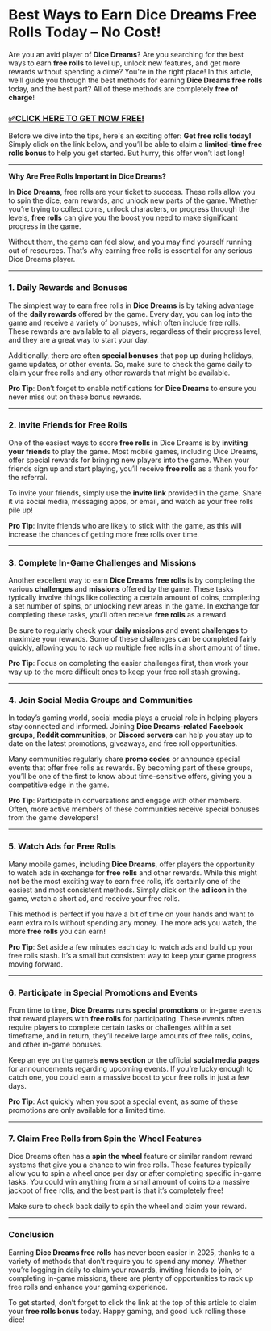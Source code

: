 # Best Ways to Earn Dice Dreams Free Rolls Today – No Cost!

Are you an avid player of **Dice Dreams**? Are you searching for the best ways to earn **free rolls** to level up, unlock new features, and get more rewards without spending a dime? You're in the right place! In this article, we’ll guide you through the best methods for earning **Dice Dreams free rolls** today, and the best part? All of these methods are completely **free of charge**!

### [✅CLICK HERE TO GET NOW FREE!](https://freeforyou.xyz/dice/dreams/)

Before we dive into the tips, here's an exciting offer: **Get free rolls today!** Simply click on the link below, and you’ll be able to claim a **limited-time free rolls bonus** to help you get started. But hurry, this offer won’t last long!

---

**Why Are Free Rolls Important in Dice Dreams?**

In **Dice Dreams**, free rolls are your ticket to success. These rolls allow you to spin the dice, earn rewards, and unlock new parts of the game. Whether you’re trying to collect coins, unlock characters, or progress through the levels, **free rolls** can give you the boost you need to make significant progress in the game.

Without them, the game can feel slow, and you may find yourself running out of resources. That’s why earning free rolls is essential for any serious Dice Dreams player.

---

### 1. **Daily Rewards and Bonuses**

The simplest way to earn free rolls in **Dice Dreams** is by taking advantage of the **daily rewards** offered by the game. Every day, you can log into the game and receive a variety of bonuses, which often include free rolls. These rewards are available to all players, regardless of their progress level, and they are a great way to start your day.

Additionally, there are often **special bonuses** that pop up during holidays, game updates, or other events. So, make sure to check the game daily to claim your free rolls and any other rewards that might be available.

**Pro Tip**: Don’t forget to enable notifications for **Dice Dreams** to ensure you never miss out on these bonus rewards.

---

### 2. **Invite Friends for Free Rolls**

One of the easiest ways to score **free rolls** in Dice Dreams is by **inviting your friends** to play the game. Most mobile games, including Dice Dreams, offer special rewards for bringing new players into the game. When your friends sign up and start playing, you’ll receive **free rolls** as a thank you for the referral.

To invite your friends, simply use the **invite link** provided in the game. Share it via social media, messaging apps, or email, and watch as your free rolls pile up!

**Pro Tip**: Invite friends who are likely to stick with the game, as this will increase the chances of getting more free rolls over time.

---

### 3. **Complete In-Game Challenges and Missions**

Another excellent way to earn **Dice Dreams free rolls** is by completing the various **challenges** and **missions** offered by the game. These tasks typically involve things like collecting a certain amount of coins, completing a set number of spins, or unlocking new areas in the game. In exchange for completing these tasks, you’ll often receive **free rolls** as a reward.

Be sure to regularly check your **daily missions** and **event challenges** to maximize your rewards. Some of these challenges can be completed fairly quickly, allowing you to rack up multiple free rolls in a short amount of time.

**Pro Tip**: Focus on completing the easier challenges first, then work your way up to the more difficult ones to keep your free roll stash growing.

---

### 4. **Join Social Media Groups and Communities**

In today’s gaming world, social media plays a crucial role in helping players stay connected and informed. Joining **Dice Dreams-related Facebook groups**, **Reddit communities**, or **Discord servers** can help you stay up to date on the latest promotions, giveaways, and free roll opportunities.

Many communities regularly share **promo codes** or announce special events that offer free rolls as rewards. By becoming part of these groups, you’ll be one of the first to know about time-sensitive offers, giving you a competitive edge in the game.

**Pro Tip**: Participate in conversations and engage with other members. Often, more active members of these communities receive special bonuses from the game developers!

---

### 5. **Watch Ads for Free Rolls**

Many mobile games, including **Dice Dreams**, offer players the opportunity to watch ads in exchange for **free rolls** and other rewards. While this might not be the most exciting way to earn free rolls, it’s certainly one of the easiest and most consistent methods. Simply click on the **ad icon** in the game, watch a short ad, and receive your free rolls.

This method is perfect if you have a bit of time on your hands and want to earn extra rolls without spending any money. The more ads you watch, the more **free rolls** you can earn!

**Pro Tip**: Set aside a few minutes each day to watch ads and build up your free rolls stash. It’s a small but consistent way to keep your game progress moving forward.

---

### 6. **Participate in Special Promotions and Events**

From time to time, **Dice Dreams** runs **special promotions** or in-game events that reward players with **free rolls** for participating. These events often require players to complete certain tasks or challenges within a set timeframe, and in return, they’ll receive large amounts of free rolls, coins, and other in-game bonuses.

Keep an eye on the game’s **news section** or the official **social media pages** for announcements regarding upcoming events. If you’re lucky enough to catch one, you could earn a massive boost to your free rolls in just a few days.

**Pro Tip**: Act quickly when you spot a special event, as some of these promotions are only available for a limited time.

---

### 7. **Claim Free Rolls from Spin the Wheel Features**

Dice Dreams often has a **spin the wheel** feature or similar random reward systems that give you a chance to win free rolls. These features typically allow you to spin a wheel once per day or after completing specific in-game tasks. You could win anything from a small amount of coins to a massive jackpot of free rolls, and the best part is that it’s completely free!

Make sure to check back daily to spin the wheel and claim your reward.

---

### Conclusion

Earning **Dice Dreams free rolls** has never been easier in 2025, thanks to a variety of methods that don’t require you to spend any money. Whether you’re logging in daily to claim your rewards, inviting friends to join, or completing in-game missions, there are plenty of opportunities to rack up free rolls and enhance your gaming experience.

To get started, don’t forget to click the link at the top of this article to claim your **free rolls bonus** today. Happy gaming, and good luck rolling those dice!
